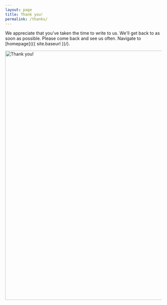 ```yaml
---
layout: page
title: Thank you!
permalink: /thanks/
---
```


We appreciate that you've taken the time to write to us. We'll get back to as soon as possible. Please come back and see us often. Navigate to [homepage]({{ site.baseurl }}/).

<img src="{{ site.baseurl }}/images/thanks.png" alt="Thank you!" style="width: 800px;"/>
